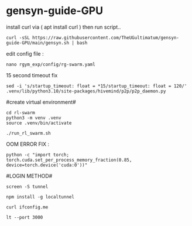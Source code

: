 # gensyn-guide-GPU
install curl via ( apt install curl ) then run script..

```
curl -sSL https://raw.githubusercontent.com/TheUGultimatum/gensyn-guide-GPU/main/gensyn.sh | bash
```

edit config file :

```
nano rgym_exp/config/rg-swarm.yaml
```

15 second timeout fix

```
sed -i 's/startup_timeout: float = *15/startup_timeout: float = 120/' .venv/lib/python3.10/site-packages/hivemind/p2p/p2p_daemon.py
```
#create virtual environment#

```
cd rl-swarm
python3 -m venv .venv
source .venv/bin/activate
```

```
./run_rl_swarm.sh
```


OOM ERROR FIX :

```
python -c "import torch; torch.cuda.set_per_process_memory_fraction(0.85, device=torch.device('cuda:0'))"
```

#LOGIN METHOD#

```
screen -S tunnel
```

```
npm install -g localtunnel
```

```
curl ifconfig.me
```
```
lt --port 3000
```
